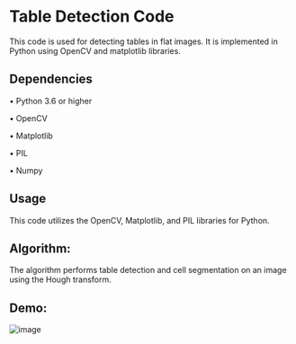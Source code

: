 # Table Detection Code
This code is used for detecting tables in flat images. It is implemented in Python using OpenCV and matplotlib libraries.

## Dependencies
• Python 3.6 or higher

• OpenCV

• Matplotlib

• PIL

• Numpy

## Usage
This code utilizes the OpenCV, Matplotlib, and PIL libraries for Python.

## Algorithm:
The algorithm performs table detection and cell segmentation on an image using the Hough transform.

## Demo:
![image](https://user-images.githubusercontent.com/67821758/225486224-63b2f81b-d5bf-43f4-af4e-cd779cb73a97.png)
